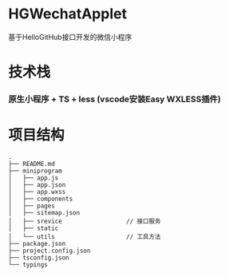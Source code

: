 # HGWechatApplet
基于HelloGitHub接口开发的微信小程序

# 技术栈

### 原生小程序 + TS + less (vscode安装Easy WXLESS插件)

# 项目结构

```
.
├── README.md
├── miniprogram
│   ├── app.js
│   ├── app.json
│   ├── app.wxss
│   ├── components
│   ├── pages
│   ├── sitemap.json
│   ├── srevice                  // 接口服务
│   ├── static
│   └── utils                    // 工具方法
├── package.json
├── project.config.json
├── tsconfig.json
└── typings
```